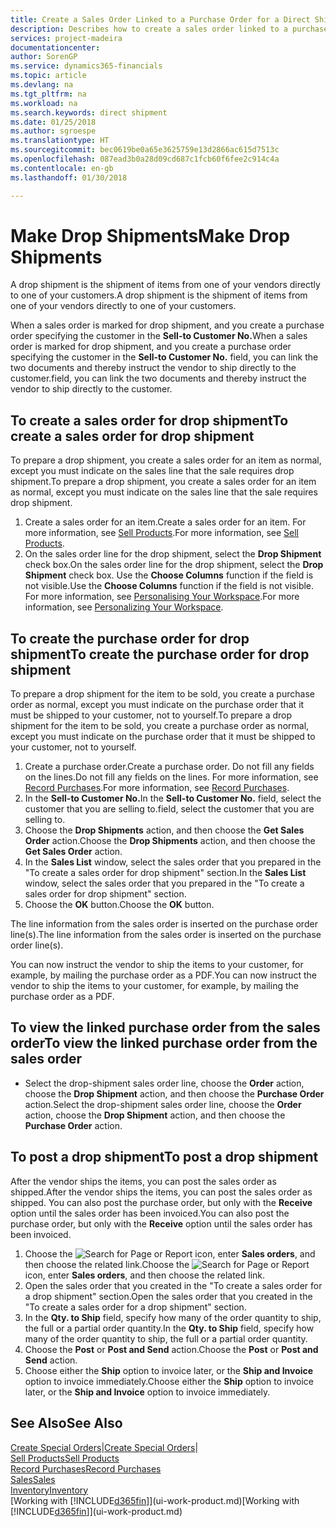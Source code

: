 ```yaml
---
title: Create a Sales Order Linked to a Purchase Order for a Direct Shipment | Microsoft Docs
description: Describes how to create a sales order linked to a purchase order to enable shipment directly from the vendor to the customer.
services: project-madeira
documentationcenter: 
author: SorenGP
ms.service: dynamics365-financials
ms.topic: article
ms.devlang: na
ms.tgt_pltfrm: na
ms.workload: na
ms.search.keywords: direct shipment
ms.date: 01/25/2018
ms.author: sgroespe
ms.translationtype: HT
ms.sourcegitcommit: bec0619be0a65e3625759e13d2866ac615d7513c
ms.openlocfilehash: 087ead3b0a28d09cd687c1fcb60f6fee2c914c4a
ms.contentlocale: en-gb
ms.lasthandoff: 01/30/2018

---
```

# <a name="make-drop-shipments"></a><span data-ttu-id="6a894-103">Make Drop Shipments</span><span class="sxs-lookup"><span data-stu-id="6a894-103">Make Drop Shipments</span></span>
<span data-ttu-id="6a894-104">A drop shipment is the shipment of items from one of your vendors directly to one of your customers.</span><span class="sxs-lookup"><span data-stu-id="6a894-104">A drop shipment is the shipment of items from one of your vendors directly to one of your customers.</span></span>

<span data-ttu-id="6a894-105">When a sales order is marked for drop shipment, and you create a purchase order specifying the customer in the **Sell-to Customer No.**</span><span class="sxs-lookup"><span data-stu-id="6a894-105">When a sales order is marked for drop shipment, and you create a purchase order specifying the customer in the **Sell-to Customer No.**</span></span> <span data-ttu-id="6a894-106">field, you can link the two documents and thereby instruct the vendor to ship directly to the customer.</span><span class="sxs-lookup"><span data-stu-id="6a894-106">field, you can link the two documents and thereby instruct the vendor to ship directly to the customer.</span></span>

## <a name="to-create-a-sales-order-for-drop-shipment"></a><span data-ttu-id="6a894-107">To create a sales order for drop shipment</span><span class="sxs-lookup"><span data-stu-id="6a894-107">To create a sales order for drop shipment</span></span>
<span data-ttu-id="6a894-108">To prepare a drop shipment, you create a sales order for an item as normal, except you must indicate on the sales line that the sale requires drop shipment.</span><span class="sxs-lookup"><span data-stu-id="6a894-108">To prepare a drop shipment, you create a sales order for an item as normal, except you must indicate on the sales line that the sale requires drop shipment.</span></span>

1. <span data-ttu-id="6a894-109">Create a sales order for an item.</span><span class="sxs-lookup"><span data-stu-id="6a894-109">Create a sales order for an item.</span></span> <span data-ttu-id="6a894-110">For more information, see [Sell Products](sales-how-sell-products.md).</span><span class="sxs-lookup"><span data-stu-id="6a894-110">For more information, see [Sell Products](sales-how-sell-products.md).</span></span>
2. <span data-ttu-id="6a894-111">On the sales order line for the drop shipment, select the **Drop Shipment** check box.</span><span class="sxs-lookup"><span data-stu-id="6a894-111">On the sales order line for the drop shipment, select the **Drop Shipment** check box.</span></span> <span data-ttu-id="6a894-112">Use the **Choose Columns** function if the field is not visible.</span><span class="sxs-lookup"><span data-stu-id="6a894-112">Use the **Choose Columns** function if the field is not visible.</span></span> <span data-ttu-id="6a894-113">For more information, see [Personalising Your Workspace](ui-personalization-user.md).</span><span class="sxs-lookup"><span data-stu-id="6a894-113">For more information, see [Personalizing Your Workspace](ui-personalization-user.md).</span></span>

## <a name="to-create-the-purchase-order-for-drop-shipment"></a><span data-ttu-id="6a894-114">To create the purchase order for drop shipment</span><span class="sxs-lookup"><span data-stu-id="6a894-114">To create the purchase order for drop shipment</span></span>
<span data-ttu-id="6a894-115">To prepare a drop shipment for the item to be sold, you create a purchase order as normal, except you must indicate on the purchase order that it must be shipped to your customer, not to yourself.</span><span class="sxs-lookup"><span data-stu-id="6a894-115">To prepare a drop shipment for the item to be sold, you create a purchase order as normal, except you must indicate on the purchase order that it must be shipped to your customer, not to yourself.</span></span>

1. <span data-ttu-id="6a894-116">Create a purchase order.</span><span class="sxs-lookup"><span data-stu-id="6a894-116">Create a purchase order.</span></span> <span data-ttu-id="6a894-117">Do not fill any fields on the lines.</span><span class="sxs-lookup"><span data-stu-id="6a894-117">Do not fill any fields on the lines.</span></span> <span data-ttu-id="6a894-118">For more information, see [Record Purchases](purchasing-how-record-purchases.md).</span><span class="sxs-lookup"><span data-stu-id="6a894-118">For more information, see [Record Purchases](purchasing-how-record-purchases.md).</span></span>
2. <span data-ttu-id="6a894-119">In the **Sell-to Customer No.**</span><span class="sxs-lookup"><span data-stu-id="6a894-119">In the **Sell-to Customer No.**</span></span> <span data-ttu-id="6a894-120">field, select the customer that you are selling to.</span><span class="sxs-lookup"><span data-stu-id="6a894-120">field, select the customer that you are selling to.</span></span>
3. <span data-ttu-id="6a894-121">Choose the **Drop Shipments** action, and then choose the **Get Sales Order** action.</span><span class="sxs-lookup"><span data-stu-id="6a894-121">Choose the **Drop Shipments** action, and then choose the **Get Sales Order** action.</span></span>
4. <span data-ttu-id="6a894-122">In the **Sales List** window, select the sales order that you prepared in the "To create a sales order for drop shipment" section.</span><span class="sxs-lookup"><span data-stu-id="6a894-122">In the **Sales List** window, select the sales order that you prepared in the "To create a sales order for drop shipment" section.</span></span>
5. <span data-ttu-id="6a894-123">Choose the **OK** button.</span><span class="sxs-lookup"><span data-stu-id="6a894-123">Choose the **OK** button.</span></span>

<span data-ttu-id="6a894-124">The line information from the sales order is inserted on the purchase order line(s).</span><span class="sxs-lookup"><span data-stu-id="6a894-124">The line information from the sales order is inserted on the purchase order line(s).</span></span>

<span data-ttu-id="6a894-125">You can now instruct the vendor to ship the items to your customer, for example, by mailing the purchase order as a PDF.</span><span class="sxs-lookup"><span data-stu-id="6a894-125">You can now instruct the vendor to ship the items to your customer, for example, by mailing the purchase order as a PDF.</span></span>     

## <a name="to-view-the-linked-purchase-order-from-the-sales-order"></a><span data-ttu-id="6a894-126">To view the linked purchase order from the sales order</span><span class="sxs-lookup"><span data-stu-id="6a894-126">To view the linked purchase order from the sales order</span></span>
* <span data-ttu-id="6a894-127">Select the drop-shipment sales order line, choose the **Order** action, choose the **Drop Shipment** action, and then choose the **Purchase Order** action.</span><span class="sxs-lookup"><span data-stu-id="6a894-127">Select the drop-shipment sales order line, choose the **Order** action, choose the **Drop Shipment** action, and then choose the **Purchase Order** action.</span></span>

## <a name="to-post-a-drop-shipment"></a><span data-ttu-id="6a894-128">To post a drop shipment</span><span class="sxs-lookup"><span data-stu-id="6a894-128">To post a drop shipment</span></span>
<span data-ttu-id="6a894-129">After the vendor ships the items, you can post the sales order as shipped.</span><span class="sxs-lookup"><span data-stu-id="6a894-129">After the vendor ships the items, you can post the sales order as shipped.</span></span> <span data-ttu-id="6a894-130">You can also post the purchase order, but only with the **Receive** option until the sales order has been invoiced.</span><span class="sxs-lookup"><span data-stu-id="6a894-130">You can also post the purchase order, but only with the **Receive** option until the sales order has been invoiced.</span></span>

1. <span data-ttu-id="6a894-131">Choose the ![Search for Page or Report](media/ui-search/search_small.png "Search for Page or Report icon") icon, enter **Sales orders**, and then choose the related link.</span><span class="sxs-lookup"><span data-stu-id="6a894-131">Choose the ![Search for Page or Report](media/ui-search/search_small.png "Search for Page or Report icon") icon, enter **Sales orders**, and then choose the related link.</span></span>
2. <span data-ttu-id="6a894-132">Open the sales order that you created in the "To create a sales order for a drop shipment" section.</span><span class="sxs-lookup"><span data-stu-id="6a894-132">Open the sales order that you created in the "To create a sales order for a drop shipment" section.</span></span>
3. <span data-ttu-id="6a894-133">In the **Qty. to Ship** field, specify how many of the order quantity to ship, the full or a partial order quantity.</span><span class="sxs-lookup"><span data-stu-id="6a894-133">In the **Qty. to Ship** field, specify how many of the order quantity to ship, the full or a partial order quantity.</span></span>
4. <span data-ttu-id="6a894-134">Choose the **Post** or **Post and Send** action.</span><span class="sxs-lookup"><span data-stu-id="6a894-134">Choose the **Post** or **Post and Send** action.</span></span>
5. <span data-ttu-id="6a894-135">Choose either the **Ship** option to invoice later, or the **Ship and Invoice** option to invoice immediately.</span><span class="sxs-lookup"><span data-stu-id="6a894-135">Choose either the **Ship** option to invoice later, or the **Ship and Invoice** option to invoice immediately.</span></span>

## <a name="see-also"></a><span data-ttu-id="6a894-136">See Also</span><span class="sxs-lookup"><span data-stu-id="6a894-136">See Also</span></span>
<span data-ttu-id="6a894-137">[Create Special Orders](sales-how-to-create-special-orders.md)|</span><span class="sxs-lookup"><span data-stu-id="6a894-137">[Create Special Orders](sales-how-to-create-special-orders.md)|</span></span>  
[<span data-ttu-id="6a894-138">Sell Products</span><span class="sxs-lookup"><span data-stu-id="6a894-138">Sell Products</span></span>](sales-how-sell-products.md)  
[<span data-ttu-id="6a894-139">Record Purchases</span><span class="sxs-lookup"><span data-stu-id="6a894-139">Record Purchases</span></span>](purchasing-how-record-purchases.md)  
[<span data-ttu-id="6a894-140">Sales</span><span class="sxs-lookup"><span data-stu-id="6a894-140">Sales</span></span>](sales-manage-sales.md)  
[<span data-ttu-id="6a894-141">Inventory</span><span class="sxs-lookup"><span data-stu-id="6a894-141">Inventory</span></span>](inventory-manage-inventory.md)  
<span data-ttu-id="6a894-142">[Working with [!INCLUDE[d365fin](includes/d365fin_md.md)]](ui-work-product.md)</span><span class="sxs-lookup"><span data-stu-id="6a894-142">[Working with [!INCLUDE[d365fin](includes/d365fin_md.md)]](ui-work-product.md)</span></span>

